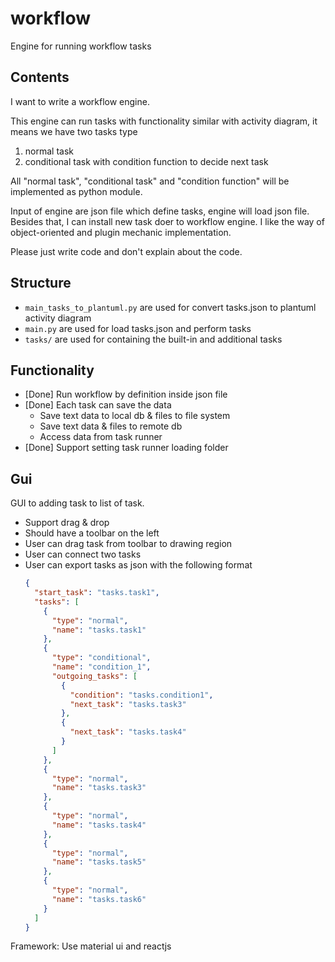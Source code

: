 # workflow

Engine for running workflow tasks

## Contents

I want to write a workflow engine.

This engine can run tasks with functionality similar with activity diagram, it means we have two tasks type

1. normal task
2. conditional task with condition function to decide next task

All "normal task", "conditional task" and "condition function" will be implemented as python module.

Input of engine are json file which define tasks, engine will load json file.
Besides that, I can install new task doer to workflow engine.
I like the way of object-oriented and plugin mechanic implementation.

Please just write code and don't explain about the code.

## Structure

- `main_tasks_to_plantuml.py` are used for convert tasks.json to plantuml activity diagram
- `main.py` are used for load tasks.json and perform tasks
- `tasks/` are used for containing the built-in and additional tasks

## Functionality

- [Done] Run workflow by definition inside json file
- [Done] Each task can save the data
  - Save text data to local db & files to file system
  - Save text data & files to remote db
  - Access data from task runner
- [Done] Support setting task runner loading folder

## Gui

GUI to adding task to list of task.
- Support drag & drop
- Should have a toolbar on the left
- User can drag task from toolbar to drawing region
- User can connect two tasks
- User can export tasks as json with the following format
  ```json
  {
    "start_task": "tasks.task1",
    "tasks": [
      {
        "type": "normal",
        "name": "tasks.task1"
      },
      {
        "type": "conditional",
        "name": "condition_1",
        "outgoing_tasks": [
          {
            "condition": "tasks.condition1",
            "next_task": "tasks.task3"
          },
          {
            "next_task": "tasks.task4"
          }
        ]
      },
      {
        "type": "normal",
        "name": "tasks.task3"
      },
      {
        "type": "normal",
        "name": "tasks.task4"
      },
      {
        "type": "normal",
        "name": "tasks.task5"
      },
      {
        "type": "normal",
        "name": "tasks.task6"
      }
    ]
  }
  ```

Framework: Use material ui and reactjs
